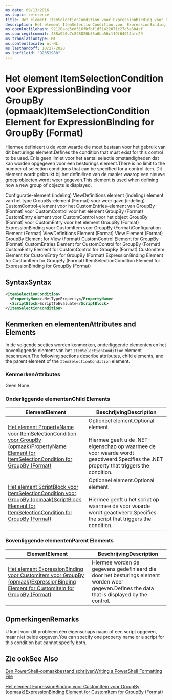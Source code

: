 ```yaml
---
ms.date: 09/13/2016
ms.topic: reference
title: Het element ItemSelectionCondition voor ExpressionBinding voor GroupBy (opmaak)
description: Het element ItemSelectionCondition voor ExpressionBinding voor GroupBy (opmaak)
ms.openlocfilehash: 92120ace5ed316fbfbf1d51422071c27d5a604cf
ms.sourcegitcommit: 488a940c7c828820b36a6ba56c119f64614afc29
ms.translationtype: MT
ms.contentlocale: nl-NL
ms.lasthandoff: 10/27/2020
ms.locfileid: "92651980"
---
```

# <a name="itemselectioncondition-element-for-expressionbinding-for-groupby-format"></a><span data-ttu-id="f3255-103">Het element ItemSelectionCondition voor ExpressionBinding voor GroupBy (opmaak)</span><span class="sxs-lookup"><span data-stu-id="f3255-103">ItemSelectionCondition Element for ExpressionBinding for GroupBy (Format)</span></span>

<span data-ttu-id="f3255-104">Hiermee definieert u de voor waarde die moet bestaan voor het gebruik van dit besturings element.</span><span class="sxs-lookup"><span data-stu-id="f3255-104">Defines the condition that must exist for this control to be used.</span></span> <span data-ttu-id="f3255-105">Er is geen limiet voor het aantal selectie omstandigheden dat kan worden opgegeven voor een besturings element.</span><span class="sxs-lookup"><span data-stu-id="f3255-105">There is no limit to the number of selection conditions that can be specified for a control item.</span></span> <span data-ttu-id="f3255-106">Dit element wordt gebruikt bij het definiëren van de manier waarop een nieuwe groep objecten wordt weer gegeven.</span><span class="sxs-lookup"><span data-stu-id="f3255-106">This element is used when defining how a new group of objects is displayed.</span></span>

<span data-ttu-id="f3255-107">Configuratie-element (indeling) ViewDefinitions element (indeling) element van het type GroupBy-element (Format) voor weer gave (indeling) CustomControl-element voor het CustomEntries-element van GroupBy (Format) voor CustomControl voor het element GroupBy (Format) CustomEntry element voor CustomControl voor het object GroupBy (Format) voor CustomEntry voor het element GroupBy (Format) ExpressionBinding voor CustomItem voor GroupBy (Format)</span><span class="sxs-lookup"><span data-stu-id="f3255-107">Configuration Element (Format) ViewDefinitions Element (Format) View Element (Format) GroupBy Element for View (Format) CustomControl Element for GroupBy (Format) CustomEntries Element for CustomControl for GroupBy (Format) CustomEntry Element for CustomControl for GroupBy (Format) CustomItem Element for CustomEntry for GroupBy (Format) ExpressionBinding Element for CustomItem for GroupBy (Format) ItemSelectionCondition Element for ExpressionBinding for GroupBy (Format)</span></span>

## <a name="syntax"></a><span data-ttu-id="f3255-108">Syntax</span><span class="sxs-lookup"><span data-stu-id="f3255-108">Syntax</span></span>

```xml
<ItemSelectionCondition>
  <PropertyName>.NetTypeProperty</PropertyName>
  <ScriptBlock>ScriptToEvaluate</ScriptBlock>
</ItemSelectionCondition>
```

## <a name="attributes-and-elements"></a><span data-ttu-id="f3255-109">Kenmerken en elementen</span><span class="sxs-lookup"><span data-stu-id="f3255-109">Attributes and Elements</span></span>

<span data-ttu-id="f3255-110">In de volgende secties worden kenmerken, onderliggende elementen en het bovenliggende element van het `ItemSelectionCondition` element beschreven.</span><span class="sxs-lookup"><span data-stu-id="f3255-110">The following sections describe attributes, child elements, and the parent element of the `ItemSelectionCondition` element.</span></span>

### <a name="attributes"></a><span data-ttu-id="f3255-111">Kenmerken</span><span class="sxs-lookup"><span data-stu-id="f3255-111">Attributes</span></span>

<span data-ttu-id="f3255-112">Geen.</span><span class="sxs-lookup"><span data-stu-id="f3255-112">None.</span></span>

### <a name="child-elements"></a><span data-ttu-id="f3255-113">Onderliggende elementen</span><span class="sxs-lookup"><span data-stu-id="f3255-113">Child Elements</span></span>

|<span data-ttu-id="f3255-114">Element</span><span class="sxs-lookup"><span data-stu-id="f3255-114">Element</span></span>|<span data-ttu-id="f3255-115">Beschrijving</span><span class="sxs-lookup"><span data-stu-id="f3255-115">Description</span></span>|
|-------------|-----------------|
|[<span data-ttu-id="f3255-116">Het element PropertyName voor ItemSelectionCondition voor GroupBy (opmaak)</span><span class="sxs-lookup"><span data-stu-id="f3255-116">PropertyName Element for ItemSelectionCondition for GroupBy (Format)</span></span>](./propertyname-element-for-itemselectioncondition-for-groupby-format.md)|<span data-ttu-id="f3255-117">Optioneel element.</span><span class="sxs-lookup"><span data-stu-id="f3255-117">Optional element.</span></span><br /><br /> <span data-ttu-id="f3255-118">Hiermee geeft u de .NET-eigenschap op waarmee de voor waarde wordt geactiveerd.</span><span class="sxs-lookup"><span data-stu-id="f3255-118">Specifies the .NET property that triggers the condition.</span></span>|
|[<span data-ttu-id="f3255-119">Het element ScriptBlock voor ItemSelectionCondition voor GroupBy (opmaak)</span><span class="sxs-lookup"><span data-stu-id="f3255-119">ScriptBlock Element for ItemSelectionCondition for GroupBy (Format)</span></span>](./scriptblock-element-for-itemselectioncondition-for-groupby-format.md)|<span data-ttu-id="f3255-120">Optioneel element.</span><span class="sxs-lookup"><span data-stu-id="f3255-120">Optional element.</span></span><br /><br /> <span data-ttu-id="f3255-121">Hiermee geeft u het script op waarmee de voor waarde wordt geactiveerd.</span><span class="sxs-lookup"><span data-stu-id="f3255-121">Specifies the script that triggers the condition.</span></span>|

### <a name="parent-elements"></a><span data-ttu-id="f3255-122">Bovenliggende elementen</span><span class="sxs-lookup"><span data-stu-id="f3255-122">Parent Elements</span></span>

|<span data-ttu-id="f3255-123">Element</span><span class="sxs-lookup"><span data-stu-id="f3255-123">Element</span></span>|<span data-ttu-id="f3255-124">Beschrijving</span><span class="sxs-lookup"><span data-stu-id="f3255-124">Description</span></span>|
|-------------|-----------------|
|[<span data-ttu-id="f3255-125">Het element ExpressionBinding voor CustomItem voor GroupBy (opmaak)</span><span class="sxs-lookup"><span data-stu-id="f3255-125">ExpressionBinding Element for CustomItem for GroupBy (Format)</span></span>](./expressionbinding-element-for-customitem-for-groupby-format.md)|<span data-ttu-id="f3255-126">Hiermee worden de gegevens gedefinieerd die door het besturings element worden weer gegeven.</span><span class="sxs-lookup"><span data-stu-id="f3255-126">Defines the data that is displayed by the control.</span></span>|

## <a name="remarks"></a><span data-ttu-id="f3255-127">Opmerkingen</span><span class="sxs-lookup"><span data-stu-id="f3255-127">Remarks</span></span>

<span data-ttu-id="f3255-128">U kunt voor dit probleem één eigenschaps naam of een script opgeven, maar niet beide opgeven.</span><span class="sxs-lookup"><span data-stu-id="f3255-128">You can specify one property name or a script for this condition but cannot specify both.</span></span>

## <a name="see-also"></a><span data-ttu-id="f3255-129">Zie ook</span><span class="sxs-lookup"><span data-stu-id="f3255-129">See Also</span></span>

[<span data-ttu-id="f3255-130">Een PowerShell-opmaakbestand schrijven</span><span class="sxs-lookup"><span data-stu-id="f3255-130">Writing a PowerShell Formatting File</span></span>](./writing-a-powershell-formatting-file.md)

[<span data-ttu-id="f3255-131">Het element ExpressionBinding voor CustomItem voor GroupBy (opmaak)</span><span class="sxs-lookup"><span data-stu-id="f3255-131">ExpressionBinding Element for CustomItem for GroupBy (Format)</span></span>](./expressionbinding-element-for-customitem-for-groupby-format.md)
